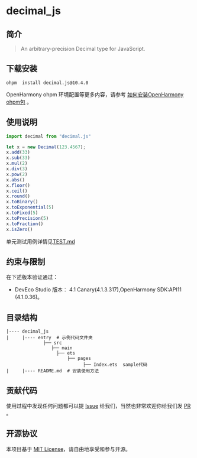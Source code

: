 # decimal_js

## 简介

> An arbitrary-precision Decimal type for JavaScript.

## 下载安装

```shell
ohpm  install decimal.js@10.4.0
```

OpenHarmony ohpm 环境配置等更多内容，请参考 [如何安装OpenHarmony ohpm包](https://gitee.com/openharmony-tpc/docs/blob/master/OpenHarmony_har_usage.md) 。

## 使用说明


```js
import decimal from "decimal.js"

let x = new Decimal(123.4567);
x.add(33)
x.sub(33)
x.mul(2)
x.div(3)
x.pow(2)
x.abs()
x.floor()
x.ceil()
x.round()
x.toBinary()
x.toExponential(5)
x.toFixed(5)
x.toPrecision(5)
x.toFraction()
x.isZero()

```
单元测试用例详情见[TEST.md](https://gitee.com/openharmony-tpc/openharmony_tpc_samples/blob/master/decimal_js/TEST.md)

## 约束与限制

在下述版本验证通过：

- DevEco Studio 版本： 4.1 Canary(4.1.3.317),OpenHarmony SDK:API11 (4.1.0.36)。

## 目录结构

````
|---- decimal_js
|     |---- entry  # 示例代码文件夹
              ├── src  
                 ├── main   
                   ├── ets
                       ├── pages
                             ├── Index.ets  sample代码
|     |---- README.md  # 安装使用方法                    
````

## 贡献代码

使用过程中发现任何问题都可以提 [Issue](https://gitee.com/openharmony-tpc/openharmony_tpc_samples/issues) 给我们，当然也非常欢迎你给我们发 [PR](https://gitee.com/openharmony-tpc/openharmony_tpc_samples/pulls) 。

## 开源协议

本项目基于 [MIT License](https://gitee.com/openharmony-tpc/openharmony_tpc_samples/blob/master/decimal_js/LICENSE)，请自由地享受和参与开源。
    